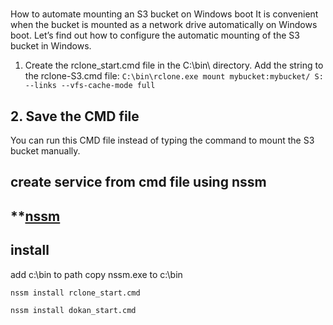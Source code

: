 # **[](https://www.nakivo.com/blog/mount-amazon-s3-as-a-drive-how-to-guide/)**

How to automate mounting an S3 bucket on Windows boot
It is convenient when the bucket is mounted as a network drive automatically on Windows boot. Let’s find out how to configure the automatic mounting of the S3 bucket in Windows.

1. Create the rclone_start.cmd file in the C:\bin\ directory.
Add the string to the rclone-S3.cmd file:
`C:\bin\rclone.exe mount mybucket:mybucket/ S: --links --vfs-cache-mode full`

## 2. Save the CMD file

You can run this CMD file instead of typing the command to mount the S3 bucket manually.

## create service from cmd file using nssm

## **[nssm](https://nssm.cc/)

## install

add c:\bin to path
copy nssm.exe to c:\bin

<!-- run as admin -->
```bash
nssm install rclone_start.cmd

nssm install dokan_start.cmd
```

